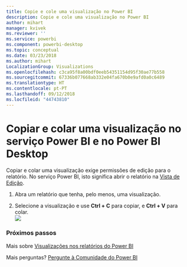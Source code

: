 ```yaml
---
title: Copie e cole uma visualização no Power BI
description: Copie e cole uma visualização no Power BI
author: mihart
manager: kvivek
ms.reviewer: ''
ms.service: powerbi
ms.component: powerbi-desktop
ms.topic: conceptual
ms.date: 03/23/2018
ms.author: mihart
LocalizationGroup: Visualizations
ms.openlocfilehash: c3ca95f8a00bdf0eeb54351154d95f30ae77b558
ms.sourcegitcommit: 67336b077668ab332e04fa670b0e9afd0a0c6489
ms.translationtype: HT
ms.contentlocale: pt-PT
ms.lasthandoff: 09/12/2018
ms.locfileid: "44743810"
---
```

# <a name="copy-and-paste-a-visualization-in-power-bi-service-and-power-bi-desktop"></a>Copiar e colar uma visualização no serviço Power BI e no Power BI Desktop
Copiar e colar uma visualização exige permissões de edição para o relatório. No serviço Power BI, isto significa abrir o relatório na [Vista de Edição](../service-reading-view-and-editing-view.md).

1. Abra um relatório que tenha, pelo menos, uma visualização.  

2. Selecione a visualização e use **Ctrl + C** para copiar, e **Ctrl + V** para colar.  
   ![](media/power-bi-visualization-copy-paste/copypasteviznew.gif)

### <a name="next-steps"></a>Próximos passos
Mais sobre [Visualizações nos relatórios do Power BI](power-bi-report-visualizations.md)

Mais perguntas? [Pergunte à Comunidade do Power BI](http://community.powerbi.com/)


